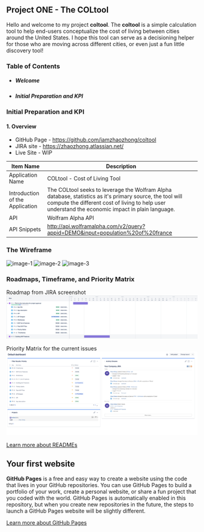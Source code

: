 ## Project ONE - The COLtool

Hello and welcome to my project **coltool**. The **coltool** is a simple calculation tool to help end-users conceptualize the cost of living between cities around the United States. I hope this tool can serve as a decisioning helper for those who are moving across different cities, or even just a fun little discovery tool!

### Table of Contents

- ##### Welcome
- ##### Initial Preparation and KPI

### **Initial Preparation and KPI**

#### 1. Overview

- GitHub Page - https://github.com/iamzhaozhong/coltool
- JIRA site - https://zhaozhong.atlassian.net/
- Live Site - WIP

| Item Name                       | Description                                                                                                                                                                                                    |
| ------------------------------- | -------------------------------------------------------------------------------------------------------------------------------------------------------------------------------------------------------------- |
| Application Name                | COLtool - Cost of Living Tool                                                                                                                                                                                  |
| Introduction of the Application | The COLtool seeks to leverage the Wolfram Alpha database, statistics as it's primary source, the tool will compute the different cost of living to help user understand the economic impact in plain language. |
| API                             | Wolfram Alpha API                                                                                                                                                                              |
| API Snippets                    | http://api.wolframalpha.com/v2/query?appid=DEMO&input=population%20of%20france                                                                                                                                 |

### The Wireframe
![image-1](https://raw.githubusercontent.com/iamzhaozhong/coltool/master/wireframe/Web%201920%20%E2%80%93%201.png)
![image-2](https://raw.githubusercontent.com/iamzhaozhong/coltool/master/wireframe/Web%201920%20%E2%80%93%202.png)
![image-3](https://raw.githubusercontent.com/iamzhaozhong/coltool/master/wireframe/Web%201920%20%E2%80%93%203.png)

### Roadmaps, Timeframe, and Priority Matrix
Roadmap from JIRA screenshot
![image-4](https://raw.githubusercontent.com/iamzhaozhong/coltool/master/board/coltool_2021-11-08_06.43am.png)

Priority Matrix for the current issues
![image-5](https://raw.githubusercontent.com/iamzhaozhong/coltool/master/board/dash.png)

[Learn more about READMEs](https://help.github.com/en/articles/about-readmes)

## Your first website

**GitHub Pages** is a free and easy way to create a website using the code that lives in your GitHub repositories. You can use GitHub Pages to build a portfolio of your work, create a personal website, or share a fun project that you coded with the world. GitHub Pages is automatically enabled in this repository, but when you create new repositories in the future, the steps to launch a GitHub Pages website will be slightly different.

[Learn more about GitHub Pages](https://pages.github.com/)
